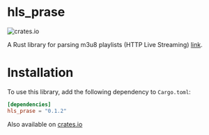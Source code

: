 # hls_prase

![crates.io](https://img.shields.io/crates/v/hls_parse?style=plastic)

A Rust library for parsing m3u8 playlists (HTTP Live Streaming) [link](https://tools.ietf.org/html/draft-pantos-http-live-streaming-19).

# Installation
To use this library, add the following dependency to `Cargo.toml`:

```toml
[dependencies]
hls_prase = "0.1.2"
```

Also available on [crates.io](https://crates.io/crates/hls-rs)
